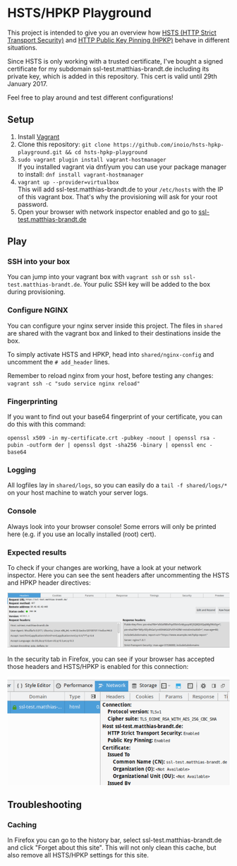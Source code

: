 HSTS/HPKP Playground
====================
This project is intended to give you an overview how  [HSTS (HTTP Strict Transport Security)](https://en.wikipedia.org/wiki/HTTP_Strict_Transport_Security) 
and [HTTP Public Key Pinning (HPKP)](https://en.wikipedia.org/wiki/HTTP_Public_Key_Pinning) behave in different situations.

Since HSTS is only working with a trusted certificate, I've bought a signed certificate for my subdomain ssl-test.matthias-brandt.de including its 
private key, which is added in this repository. This cert is valid until 29th January 2017. 

Feel free to play around and test different configurations!

Setup
-----
1. Install [Vagrant](https://www.vagrantup.com/downloads.html)
2. Clone this repository: ```git clone https://github.com/inoio/hsts-hpkp-playground.git && cd hsts-hpkp-playground```
3. ```sudo vagrant plugin install vagrant-hostmanager```<br/>
If you installed vagrant via dnf/yum you can use your package manager to install: ```dnf install vagrant-hostmanager```
4. ```vagrant up --provider=virtualbox``` <br/>
This will add ssl-test.matthias-brandt.de to your ```/etc/hosts``` with the IP of this vagrant box. That's why the provisioning will ask for your root password.
5. Open your browser with network inspector enabled and go to [ssl-test.matthias-brandt.de](ssl-test.matthias-brandt.de)

Play
----
### SSH into your box
You can jump into your vagrant box with ```vagrant ssh``` or ```ssh ssl-test.matthias-brandt.de```. Your pulic SSH key will be added to the box during provisioning.

### Configure NGINX
You can configure your nginx server inside this project. The files in ```shared``` are shared with the vagrant box and linked to their destinations inside the box.

To simply activate HSTS and HPKP, head into ```shared/nginx-config``` and uncomment the ```# add_header``` lines.

Remember to reload nginx from your host, before testing any changes: ```vagrant ssh -c "sudo service nginx reload"```

### Fingerprinting
If you want to find out your base64 fingerprint of your certificate, you can do this with this command:

```
openssl x509 -in my-certificate.crt -pubkey -noout | openssl rsa -pubin -outform der | openssl dgst -sha256 -binary | openssl enc -base64
```

### Logging
All logfiles lay in ```shared/logs```, so you can easily do a ```tail -f shared/logs/*``` on your host machine to watch your server logs.

### Console
Always look into your browser console! Some errors will only be printed here (e.g. if you use an locally installed (root) cert).

### Expected results
To check if your changes are working, have a look at your network inspector. Here you can see the sent headers after uncommenting the HSTS and HPKP header directives:

![HSTS/HPKP headers](https://raw.githubusercontent.com/inoio/hsts-hpkp-playground/master/img/headers.png)

In the security tab in Firefox, you can see if your browser has accepted those headers and HSTS/HPKP is enabled for this connection:

![HSTS/HPKP headers](https://raw.githubusercontent.com/inoio/hsts-hpkp-playground/master/img/network-inspector.png)



Troubleshooting
---------------

### Caching

In Firefox you can go to the history bar, select ssl-test.matthias-brandt.de and click "Forget about this site". 
This will not only clean this cache, but also remove all HSTS/HPKP settings for this site.

